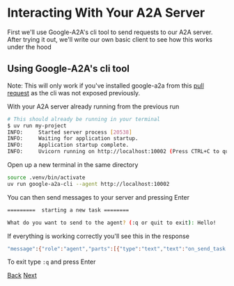 # Interacting With Your A2A Server

First we'll use Google-A2A's cli tool to send requests to our A2A server. After trying it out, we'll write our own basic client to see how this works under the hood

## Using Google-A2A's cli tool <!-- {docsify-ignore} -->

Note: This will only work if you've installed google-a2a from this [pull request](https://github.com/google/A2A/pull/169) as the cli was not exposed previously.

With your A2A server already running from the previous run
```bash
# This should already be running in your terminal
$ uv run my-project
INFO:     Started server process [20538]
INFO:     Waiting for application startup.
INFO:     Application startup complete.
INFO:     Uvicorn running on http://localhost:10002 (Press CTRL+C to quit)
```

Open up a new terminal in the same directory
```bash
source .venv/bin/activate
uv run google-a2a-cli --agent http://localhost:10002
```

You can then send messages to your server and pressing Enter

```bash
=========  starting a new task ========

What do you want to send to the agent? (:q or quit to exit): Hello!
```

If everything is working correctly you'll see this in the response

```bash
"message":{"role":"agent","parts":[{"type":"text","text":"on_send_task received: Hello!"}]}
```

To exit type `:q` and press Enter


<div class="bottom-buttons" style="flex flex-row">
  <a href="#/tutorials/python/6_start_server.md" class="back-button">Back</a>
  <a href="#/tutorials/python/8_agent_capabilities.md" class="next-button">Next</a>
</div>
